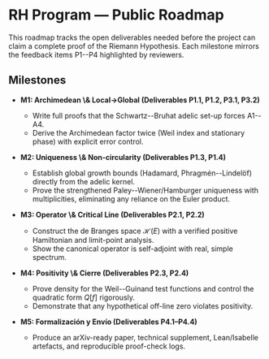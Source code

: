 # RH Program — Public Roadmap

This roadmap tracks the open deliverables needed before the project can claim a
complete proof of the Riemann Hypothesis.  Each milestone mirrors the feedback
items P1--P4 highlighted by reviewers.

## Milestones

- **M1: Archimedean \\& Local→Global (Deliverables P1.1, P1.2, P3.1, P3.2)**
  - Write full proofs that the Schwartz--Bruhat adelic set-up forces A1--A4.
  - Derive the Archimedean factor twice (Weil index and stationary phase) with
    explicit error control.

- **M2: Uniqueness \\& Non-circularity (Deliverables P1.3, P1.4)**
  - Establish global growth bounds (Hadamard, Phragmén--Lindelöf) directly from
    the adelic kernel.
  - Prove the strengthened Paley--Wiener/Hamburger uniqueness with
    multiplicities, eliminating any reliance on the Euler product.

- **M3: Operator \\& Critical Line (Deliverables P2.1, P2.2)**
  - Construct the de Branges space $\mathcal H(E)$ with a verified positive
    Hamiltonian and limit-point analysis.
  - Show the canonical operator is self-adjoint with real, simple spectrum.

- **M4: Positivity \\& Cierre (Deliverables P2.3, P2.4)**
  - Prove density for the Weil--Guinand test functions and control the quadratic
    form $Q[f]$ rigorously.
  - Demonstrate that any hypothetical off-line zero violates positivity.

- **M5: Formalización y Envío (Deliverables P4.1–P4.4)**
  - Produce an arXiv-ready paper, technical supplement, Lean/Isabelle artefacts,
    and reproducible proof-check logs.
